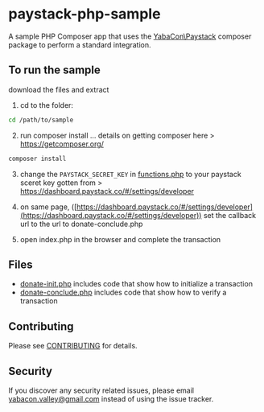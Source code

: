 # paystack-php-sample
A sample PHP Composer app that uses the [YabaCon\Paystack](https://packagist.org/packages/yabacon/paystack-php) composer package to perform a standard integration.

## To run the sample
download the files and extract 

1. cd to the folder:
```bash
cd /path/to/sample
```
2. run composer install ... details on getting composer here > https://getcomposer.org/
```bash
composer install
```
3. change the `PAYSTACK_SECRET_KEY` in [functions.php](functions.php) to your paystack sceret key gotten from > https://dashboard.paystack.co/#/settings/developer

4. on same page, ([https://dashboard.paystack.co/#/settings/developer](https://dashboard.paystack.co/#/settings/developer)) set the callback url to the url to donate-conclude.php

5. open index.php in the browser and complete the transaction

## Files

* [donate-init.php](donate-init.php) includes code that show how to initialize a transaction
* [donate-conclude.php](donate-conclude.php) includes code that show how to verify a transaction

## Contributing

Please see [CONTRIBUTING](CONTRIBUTING.md) for details.

## Security

If you discover any security related issues, please email yabacon.valley@gmail.com instead of using the issue tracker.


